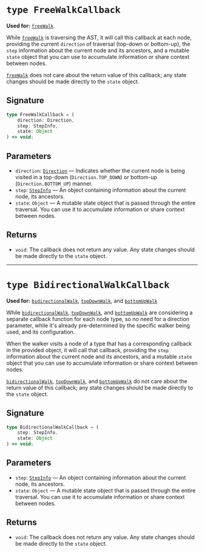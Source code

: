 # `type FreeWalkCallback`

**Used for:** [`freeWalk`](./FREE_WALK.md)

While [`freeWalk`](./FREE_WALK.md) is traversing the AST, it will call this callback at each node, providing the
current `direction` of traversal (top-down or bottom-up), the `step` information about the current node and its
ancestors, and a mutable `state` object that you can use to accumulate information or share context between nodes.

[`freeWalk`](./FREE_WALK.md) does not care about the return value of this callback; any state changes should be made
directly to the `state` object.

## Signature

```typescript
type FreeWalkCallback = (
    direction: Direction,
    step: StepInfo,
    state: Object
) => void;
```

## Parameters

- `direction`: [`Direction`](./ENUMS.md) — Indicates whether the current node is being visited in a
  top-down (`Direction.TOP_DOWN`) or bottom-up (`Direction.BOTTOM_UP`) manner.
- `step`: [`StepInfo`](./STEP_INFO.md) — An object containing information about the current node, its ancestors.
- `state`: `Object` — A mutable state object that is passed through the entire traversal. You can use it to accumulate
  information or share context between nodes.

## Returns

- `void`: The callback does not return any value. Any state changes should be made directly to the `state` object.

---

# `type BidirectionalWalkCallback`

**Used for:** [`bidirectionalWalk`](./BIDIRECTIONAL_WALK.md), [`topDownWalk`](./TOP_DOWN_WALK.md),
and [`bottomUpWalk`](./BOTTOM_UP_WALK.md)

While [`bidirectionalWalk`](./BIDIRECTIONAL_WALK.md), [`topDownWalk`](./TOP_DOWN_WALK.md),
and [`bottomUpWalk`](./BOTTOM_UP_WALK.md)
are considering a separate callback function for each node type, so no need for a direction parameter,
while it's already pre-determined by the specific walker being used, and its configuration.

When the walker visits a node of a type that has a corresponding callback in the provided object, it will call that
callback, providing the `step` information about the current node and its ancestors, and a mutable `state` object that
you can use to accumulate information or share context between nodes.

[`bidirectionalWalk`](./BIDIRECTIONAL_WALK.md), [`topDownWalk`](./TOP_DOWN_WALK.md),
and [`bottomUpWalk`](./BOTTOM_UP_WALK.md) do not care about the return value of this callback;
any state changes should be made directly to the `state` object.

## Signature

```typescript
type BidirectionalWalkCallback = (
    step: StepInfo,
    state: Object
) => void;
```

## Parameters

- `step`: [`StepInfo`](./STEP_INFO.md) — An object containing information about the current node, its ancestors.
- `state`: `Object` — A mutable state object that is passed through the entire traversal. You can use it to accumulate
  information or share context between nodes.

## Returns

- `void`: The callback does not return any value. Any state changes should be made directly to the `state` object.

